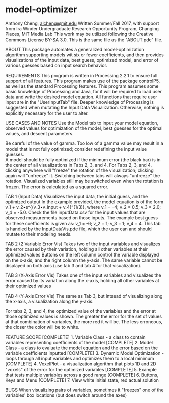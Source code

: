 # model-optimizer
Anthony Cheng, alcheng@mit.edu
Written Summer/Fall 2017, with support from Ira Winder
Undergraduate Research Opportunity Program, Changing Places, MIT Media Lab
This work may be utilized following the Creative Commons License BY-SA 3.0. 
This is the same file as the "ABOUT.pde" file.

ABOUT
This package automates a generalized model-optimization algorithm supporting models wit six or fewer coefficients, and then provides visualizations of the input data, best guess, optimized model, and error of various guesses based on input search behavior.

REQUIREMENTS
This program is written in Processing 2.2.1 to ensure full support of all features. 
This program makes use of the package controlP5, as well as the standard Processing features. 
This program assumes some basic knowledge of Processing and Java, for it will be required to load user data and write the desired model equation. All functions that require user input are in the "UserInputTab" file.
Deeper knowledge of Processing is suggested when mutating the Input Data Visualization. Otherwise, nothing is explicitly necessary for the user to alter. 

USE CASES AND NOTES
Use the Model tab to input your model equation, observed values for optimization of the model, best guesses for the optimal values, and descent parameters.

Be careful of the value of gamma. Too low of a gamma value may result in a model that is not fully optimized; consider redefining the input value guesses.  
A model should be fully optimized if the minimum error (the black bar) is in the center of all visualizations in Tabs 2, 3, and 4. 
For Tabs 2, 3, and 4, clicking anywhere will "freeze" the rotation of the visualization; clicking again will "unfreeze" it. Switching between tabs will always "unfreeze" the rotation. Visualized variables still may be switched even when the rotation is frozen. 
The error is calculated as a squared error. 

TAB 1 (Input Data)
Visualizes the input data, the initial guess, and the optimized output
In the example provided, the model equation is of the form v_1 + v_2•e^{(v_3•v_input + v_4)^(1/3)}, where v_1 = -4; v_2 = 0.5; v_3 = 2.0; v_4 = -5.0. 
Check the file inputData.csv for the input values that are observed measurements based on those inputs. 
The example best guess for these coefficients is given as:
v_1 = -6; v_2 = 1; v_3 = 1; v_4 = 4.
This tab is handled by the InputDataVis.pde file, which the user can and should mutate to their modeling needs.  

TAB 2 (2 Variable Error Vis)
Takes two of the input variables and visualizes the error caused by their variation, holding all other variables at their optimized values
Buttons on the left column control the variable displayed on the x-axis, and the right column the y-axis. 
The same variable cannot be displayed on both axis (use tab 3 and tab 4 for that visualization). 

TAB 3 (X-Axis Error Vis)
Takes one of the input variables and visualizes the error caused by its variation along the x-axis, holding all 
other variables at their optimized values

TAB 4 (Y-Axis Error Vis) 
The same as Tab 3, but intsead of visualizing along the x-axis, a visualization along the y-axis.

For tabs 2, 3, and 4, the optimized value of the variables and the error at those optimized values is shown. 
The greater the error for the set of values at that combination of variables, the more red it will be. The less erroneous, the closer the color will be to white. 
  
FEATURE SCOPE
[COMPLETE] 1. Variable Class - a class to contain variables representing coefficients of the model
[COMPLETE] 2. Model Class - a class to evaluate the model equation and the error based on the variable coefficients inputted 
[COMPLETE] 3. Dynamic Model Optimization - loops through all input variables and optimizes them to a local minimum
[COMPLETE] 4. VoxelPlot - a visualization algorithm that plots 1D and 2D "voxels" of the error for the optimized variables
[COMPLETE] 5. Example that tests multiple variables across a good range 
[COMPLETE] 6. Buttons, Keys and Menu
[COMPLETE] 7. View white initial state, red actual solution
  
BUGS
When visualizing pairs of variables, sometimes it "freezes" one of the variables' box locations (but does switch around the axes)
